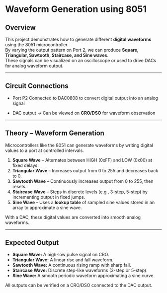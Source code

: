 # **Waveform Generation using 8051**

## Overview
This project demonstrates how to generate different **digital waveforms** using the 8051 microcontroller.  
By varying the output pattern on Port 2, we can produce **Square, Triangular, Sawtooth, Staircase, and Sine waves**.  
These signals can be visualized on an oscilloscope or used to drive DACs for analog waveform output.

---

## Circuit Connections
* Port P2 Connected to DAC0808  to convert digital output into an analog signal  
- DAC output → Can be viewed on **CRO/DSO** for waveform observation  

---

## Theory – Waveform Generation
Microcontrollers like the 8051 can generate waveforms by writing digital values to a port at controlled intervals.  

1. **Square Wave** – Alternates between HIGH (0xFF) and LOW (0x00) at fixed delays.  
2. **Triangular Wave** – Increases output from 0 to 255 and decreases back to 0.  
3. **Sawtooth Wave** – Continuously increases output from 0 to 255, then resets.  
4. **Staircase Wave** – Steps in discrete levels (e.g., 3-step, 5-step) by incrementing output in fixed jumps.  
5. **Sine Wave** – Uses a **lookup table** of sampled sine values stored in an array to approximate a sine wave.  

With a DAC, these digital values are converted into smooth analog waveforms.

---

## Expected Output
* **Square Wave:** A high-low pulse signal on CRO.  
* **Triangular Wave:** A linear rise and fall waveform.  
* **Sawtooth Wave:** A continuous rising ramp with sharp fall.  
* **Staircase Wave:** Discrete step-like waveforms (3-step or 5-step).  
* **Sine Wave:** A smooth periodic waveform approximating a sine curve.  

All outputs can be verified on a CRO/DSO connected to the DAC output.


